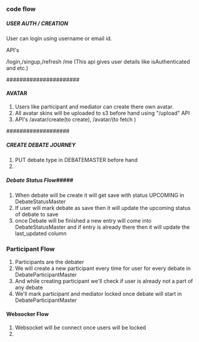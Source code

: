### code flow ####

##### USER AUTH / CREATION  #####

User can login using username or email id.

API's

/login,/singup,/refresh
/me (This api gives user details like isAuthenticated and etc.)

######################

#### AVATAR ########

1) Users like participant and mediator can create there own avatar.
2) All avatar skins will be uploaded to s3 before hand using "/upload" API
3) API's
	/avatar/create(to create),  /avatar/(to fetch )

###################

##### CREATE DEBATE JOURNEY ###

1) PUT debate type in DEBATEMASTER before hand
2) 


##### Debate Status Flow#####

1) When debate will be create it will get save with status UPCOMING in DebateStatusMaster
2) If user will mark debate as save then it will update the upcoming status of debate to save
3) once Debate will be finished a new entry will come into DebateStatusMaster and if entry is already there then it will update the last_updated column

### Participant Flow ####

1) Participants are the debater
2) We will create a new participant every time for user for every debate
 in DebateParticipantMaster
3) And while creating participant we'll check if user is already not a part of any debate 
4) We'll mark participant and mediator locked once debate will start in 
DebateParticipantMaster




#### Websocker Flow ####

1) Websocket will be connect once users will be locked
2) 


